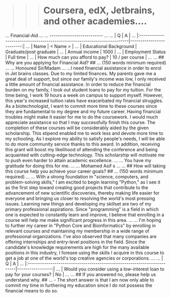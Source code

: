>>> # Coursera, edX, Jetbrains, and other academies....
... Financial-Aid
... 
... --------------------------
... 
... | Q                                                                       |                        A |
... |:------------------------------------------------------------------------|-------------------------:|
... | Name                                                                    | < Name >                 |
... | Educational Background                                                  | Graduate/post graduate   |
... | Annual income                                                           | 1000                     |
... | Employment Status                                                       | Full time                |
... | How much can you afford to pay?                                         | 10 / per course          |
... 
... ## Why are you applying for Financial Aid? ##
... (150 words minimum required)
... 
... Honoured Sir/Madam 
... 
...I need financial assistance in order to enrol in Jet brains classes. Due to my limited finances. My parents gave me a great deal of support, but since our family's income was low, I only received a little amount of financial assistance. In order to reduce the financial burden on my family, I took out student loans to pay for my tuition. For the time being, I work 19 hours a week on campus to support myself. However, this year's increased tuition rates have exacerbated my financial struggles. As a biotechnologist, I want to commit more time to these courses since they are fundamental to my degree and my future career. Having financial troubles might make it easier for me to do the coursework. I would much appreciate assistance so that I may successfully finish this course. 
The completion of these courses will be considerably aided by the given scholarship. This stipend enabled me to work less and devote more time to my schooling. As I explore my ability to satisfy people's needs, I will be able to do more community service thanks to this award. In addition, receiving this grant will boost my likelihood of attending the conference and being acquainted with cutting-edge technology. This scholarship will motivate me to push even harder to attain academic excellence. 
... 
... You have my gratitude for doing this for me. 
... 
... Mohamed Asif s
... 
... ## How will taking this course help you achieve your career goals? ##
... (150 words minimum required)
... 
... With a strong foundation in "science, computers, and problem-solving skills," I am excited to begin learning "Python," as I see it as the first step toward creating good projects that contribute to the advancement of new scientific discoveries, thereby making life easier for everyone and bringing us closer to resolving the world's most pressing issues. Learning new things and developing my skillset are two of my primary professional aspirations. Since "programming" is a field in which one is expected to constantly learn and improve, I believe that enrolling in a course will help me make significant progress in this area.
... 
... I'm hoping to further my career in "Python Core and Bioinformatics" by enrolling in relevant courses and maintaining my membership in a wide range of professional organizations. I've also observed that many companies are offering internships and entry-level positions in the field. Since the candidate's knowledge requirements are high for the many available positions in this industry, I foresee using the skills I acquire in this course to get a job at one of the world's top creative agencies or corporations.
... 
... | Q                                                                       |                A |
... |:------------------------------------------------------------------------|-----------------:|
... | Would you consider using a low-interest loan to pay for your courses?   | No               |
... 
... ## If you answered no, please help us understand why. ##
... - The short answer is that I am now only able to commit my time in furthering my education since I do not possess the financial means to do so.
